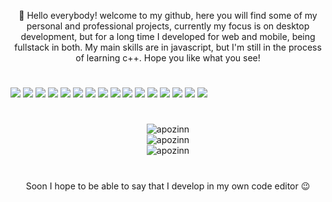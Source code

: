 <p align="center">
👋 Hello everybody! welcome to my github, here you will find some of my personal and professional projects, currently my focus is on desktop development, but for a long time I developed for web and mobile, being fullstack in both. My main skills are in javascript, but I'm still in the process of learning c++. Hope you like what you see!
</p>

#

<div style="display: inline-block; align: center" align="center">
<img src="https://img.shields.io/badge/MongoDB-%234ea94b.svg?style=for-the-badge&logo=mongodb&logoColor=white">
<img src="https://img.shields.io/badge/expo-1C1E24?style=for-the-badge&logo=expo&logoColor=#D04A37">
<img src="https://img.shields.io/badge/Socket.io-black?style=for-the-badge&logo=socket.io&badgeColor=010101">
<img src="https://img.shields.io/badge/react-%2320232a.svg?style=for-the-badge&logo=react&logoColor=%2361DAFB">
<img src="https://img.shields.io/badge/react_native-%2320232a.svg?style=for-the-badge&logo=react&logoColor=%2361DAFB">
<img src="https://img.shields.io/badge/node.js-6DA55F?style=for-the-badge&logo=node.js&logoColor=white">
<img src="https://img.shields.io/badge/Next-black?style=for-the-badge&logo=next.js&logoColor=white">
<img src="https://img.shields.io/badge/nestjs-%23E0234E.svg?style=for-the-badge&logo=nestjs&logoColor=white">
<img src="https://img.shields.io/badge/Flutter-%2302569B.svg?style=for-the-badge&logo=Flutter&logoColor=white">
<img src="https://img.shields.io/badge/Electron-191970?style=for-the-badge&logo=Electron&logoColor=white">
<img src="https://img.shields.io/badge/vercel-%23000000.svg?style=for-the-badge&logo=vercel&logoColor=white">
<img src="https://img.shields.io/badge/c++-%2300599C.svg?style=for-the-badge&logo=c%2B%2B&logoColor=white">
<img src="https://img.shields.io/badge/dart-%230175C2.svg?style=for-the-badge&logo=dart&logoColor=white">
<img src="https://img.shields.io/badge/html5-%23E34F26.svg?style=for-the-badge&logo=html5&logoColor=white">
<img src="https://img.shields.io/badge/javascript-%23323330.svg?style=for-the-badge&logo=javascript&logoColor=%23F7DF1E">
<img src="https://img.shields.io/badge/typescript-%23007ACC.svg?style=for-the-badge&logo=typescript&logoColor=white">
</div>

#

<div align="center">
<img src="https://github-readme-stats.vercel.app/api?username=apozinn&show_icons=true&theme=dark&count_private=true&bg_color=8400ff&text_color=fff" alt="apozinn" />
</div>

<div align="center">
<img src="https://github-readme-stats.vercel.app/api/top-langs/?username=apozinn&theme=dark&count_private=true&bg_color=8400ff&text_color=fff&layout=compact" alt="apozinn" />
</div>

<div align="center">
<img src="http://github-readme-streak-stats.herokuapp.com?user=apozinn&theme=rose&mode=weekly&background=8400FF&sideLabels=FFFFFF&stroke=FFFFFF&ring=FFFFFF&currStreakNum=FFFFFF&border=FFFFFF&fire=FFFFFF&sideNums=FFFFFF&currStreakLabel=FFFFFF&dates=FFFFFF" alt="apozinn" />
</div>

#

<p align="center">Soon I hope to be able to say that I develop in my own code editor 😉</p>
